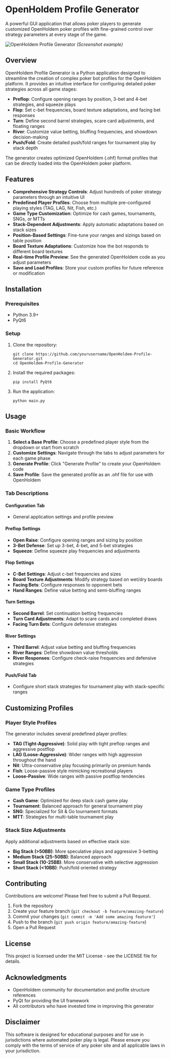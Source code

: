 # OpenHoldem Profile Generator

A powerful GUI application that allows poker players to generate customized OpenHoldem poker profiles with fine-grained control over strategy parameters at every stage of the game.

![OpenHoldem Profile Generator](https://example.com/images/openpg-screenshot.png) *(Screenshot example)*

## Overview

OpenHoldem Profile Generator is a Python application designed to streamline the creation of complex poker bot profiles for the OpenHoldem platform. It provides an intuitive interface for configuring detailed poker strategies across all game stages:

- **Preflop**: Configure opening ranges by position, 3-bet and 4-bet strategies, and squeeze plays
- **Flop**: Set c-bet frequencies, board texture adaptations, and facing bet responses
- **Turn**: Define second barrel strategies, scare card adjustments, and floating ranges
- **River**: Customize value betting, bluffing frequencies, and showdown decision-making
- **Push/Fold**: Create detailed push/fold ranges for tournament play by stack depth

The generator creates optimized OpenHoldem (.ohf) format profiles that can be directly loaded into the OpenHoldem poker platform.

## Features

- **Comprehensive Strategy Controls**: Adjust hundreds of poker strategy parameters through an intuitive UI
- **Predefined Player Profiles**: Choose from multiple pre-configured playing styles (TAG, LAG, Nit, Fish, etc.)
- **Game Type Customization**: Optimize for cash games, tournaments, SNGs, or MTTs
- **Stack-Dependent Adjustments**: Apply automatic adaptations based on stack sizes
- **Position-Based Settings**: Fine-tune your ranges and sizings based on table position
- **Board Texture Adaptations**: Customize how the bot responds to different board textures
- **Real-time Profile Preview**: See the generated OpenHoldem code as you adjust parameters
- **Save and Load Profiles**: Store your custom profiles for future reference or modification

## Installation

### Prerequisites

- Python 3.9+
- PyQt6

### Setup

1. Clone the repository:
   ```
   git clone https://github.com/yourusername/OpenHoldem-Profile-Generator.git
   cd OpenHoldem-Profile-Generator
   ```

2. Install the required packages:
   ```
   pip install PyQt6
   ```

3. Run the application:
   ```
   python main.py
   ```

## Usage

### Basic Workflow

1. **Select a Base Profile**: Choose a predefined player style from the dropdown or start from scratch
2. **Customize Settings**: Navigate through the tabs to adjust parameters for each game phase
3. **Generate Profile**: Click "Generate Profile" to create your OpenHoldem code
4. **Save Profile**: Save the generated profile as an .ohf file for use with OpenHoldem

### Tab Descriptions

#### Configuration Tab
- General application settings and profile preview

#### Preflop Settings
- **Open Raise**: Configure opening ranges and sizing by position
- **3-Bet Defense**: Set up 3-bet, 4-bet, and 5-bet strategies
- **Squeeze**: Define squeeze play frequencies and adjustments

#### Flop Settings
- **C-Bet Settings**: Adjust c-bet frequencies and sizes
- **Board Texture Adjustments**: Modify strategy based on wet/dry boards
- **Facing Bets**: Configure responses to opponent bets
- **Hand Ranges**: Define value betting and semi-bluffing ranges

#### Turn Settings
- **Second Barrel**: Set continuation betting frequencies
- **Turn Card Adjustments**: Adapt to scare cards and completed draws
- **Facing Turn Bets**: Configure defensive strategies

#### River Settings
- **Third Barrel**: Adjust value betting and bluffing frequencies
- **River Ranges**: Define showdown value thresholds
- **River Responses**: Configure check-raise frequencies and defensive strategies

#### Push/Fold Tab
- Configure short stack strategies for tournament play with stack-specific ranges

## Customizing Profiles

### Player Style Profiles

The generator includes several predefined player profiles:

- **TAG (Tight-Aggressive)**: Solid play with tight preflop ranges and aggressive postflop
- **LAG (Loose-Aggressive)**: Wider ranges with high aggression throughout the hand
- **Nit**: Ultra-conservative play focusing primarily on premium hands
- **Fish**: Loose-passive style mimicking recreational players
- **Loose-Passive**: Wide ranges with passive postflop tendencies

### Game Type Profiles

- **Cash Game**: Optimized for deep stack cash game play
- **Tournament**: Balanced approach for general tournament play
- **SNG**: Specialized for Sit & Go tournament formats
- **MTT**: Strategies for multi-table tournament play

### Stack Size Adjustments

Apply additional adjustments based on effective stack size:
- **Big Stack (>50BB)**: More speculative plays and aggressive 3-betting
- **Medium Stack (25-50BB)**: Balanced approach
- **Small Stack (10-25BB)**: More conservative with selective aggression
- **Short Stack (<10BB)**: Push/fold oriented strategy

## Contributing

Contributions are welcome! Please feel free to submit a Pull Request.

1. Fork the repository
2. Create your feature branch (`git checkout -b feature/amazing-feature`)
3. Commit your changes (`git commit -m 'Add some amazing feature'`)
4. Push to the branch (`git push origin feature/amazing-feature`)
5. Open a Pull Request

## License

This project is licensed under the MIT License - see the LICENSE file for details.

## Acknowledgments

- OpenHoldem community for documentation and profile structure references
- PyQt for providing the UI framework
- All contributors who have invested time in improving this generator

## Disclaimer

This software is designed for educational purposes and for use in jurisdictions where automated poker play is legal. Please ensure you comply with the terms of service of any poker site and all applicable laws in your jurisdiction.
